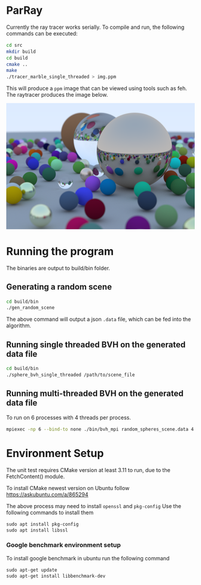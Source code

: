 # ParRay
Currently the ray tracer works serially. 
To compile and run, the following commands can be executed:
```bash
cd src
mkdir build
cd build
cmake ..
make
./tracer_marble_single_threaded > img.ppm
```
This will produce a ```ppm``` image that can be viewed using tools such as feh. The raytracer produces the image below.

![Image produced by the ray tracer](img.png)

# Running the program
The binaries are output to build/bin folder.
## Generating a random scene
```bash
cd build/bin
./gen_random_scene
```
The above command will output a json ```.data``` file, which can be fed into the algorithm.
## Running single threaded BVH on the generated data file
```bash
cd build/bin
./sphere_bvh_single_threaded /path/to/scene_file
```
## Running multi-threaded BVH on the generated data file
To run on 6 processes with 4 threads per process.
```bash 
mpiexec -np 6 --bind-to none ./bin/bvh_mpi random_spheres_scene.data 4 > img.ppm
```

# Environment Setup
The unit test requires CMake version at least 3.11 to run, due to the FetchContent() module.

To install CMake newest version on Ubuntu follow 
https://askubuntu.com/a/865294

The above process may need to install ```openssl``` and ```pkg-config```
Use the following commands to install them
```
sudo apt install pkg-config
sudo apt install libssl
``` 

### Google benchmark environment setup
To install google benchmark in ubuntu run the following command
```
sudo apt-get update
sudo apt-get install libbenchmark-dev
```

